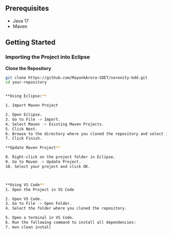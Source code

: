 
## Prerequisites
- Java 17
- Maven

## Getting Started

### Importing the Project into Eclipse

**Clone the Repository**
   ```bash
   git clone https://github.com/MayankArora-SDET/serenity-bdd.git
   cd your-repository


**Using Eclipse:**

1. Import Maven Project

2. Open Eclipse.
3. Go to File -> Import.
4. Select Maven -> Existing Maven Projects.
5. Click Next.
6. Browse to the directory where you cloned the repository and select it.
7. Click Finish.

**Update Maven Project**

8. Right-click on the project folder in Eclipse.
9. Go to Maven -> Update Project.
10. Select your project and click OK.



**Using VS Code**
1. Open the Project in VS Code

2. Open VS Code.
3. Go to File -> Open Folder.
4. Select the folder where you cloned the repository.

5. Open a terminal in VS Code.
6. Run the following command to install all dependencies:
7. mvn clean install
